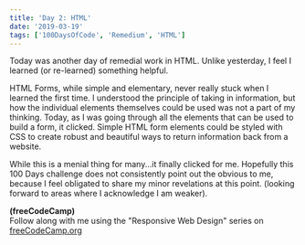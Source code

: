 ```yaml
---
title: 'Day 2: HTML'
date: '2019-03-19'
tags: ['100DaysOfCode', 'Remedium', 'HTML']
---
```


Today was another day of remedial work in HTML. Unlike yesterday, I feel I learned (or re-learned) something helpful.

HTML Forms, while simple and elementary, never really stuck when I learned the first time. I understood the principle of taking in information, but how the individual elements themselves could be used was not a part of my thinking. Today, as I was going through all the elements that can be used to build a form, it clicked. Simple HTML form elements could be styled with CSS to create robust and beautiful ways to return information back from a website.

While this is a menial thing for many...it finally clicked for me. Hopefully this 100 Days challenge does not consistently point out the obvious to me, because I feel obligated to share my minor revelations at this point. (looking forward to areas where I acknowledge I am weaker).

**(freeCodeCamp)**<br />
Follow along with me using the "Responsive Web Design" series on [freeCodeCamp.org](https://learn.freecodecamp.org/responsive-web-design/)